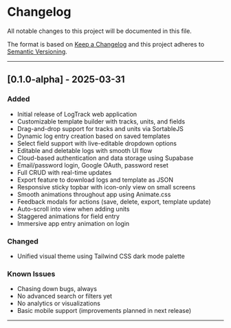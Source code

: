 # Changelog

All notable changes to this project will be documented in this file.

The format is based on [Keep a Changelog](https://keepachangelog.com/en/1.0.0/) and this project adheres to [Semantic Versioning](https://semver.org/).

---

## [0.1.0-alpha] - 2025-03-31
### Added
- Initial release of LogTrack web application
- Customizable template builder with tracks, units, and fields
- Drag-and-drop support for tracks and units via SortableJS
- Dynamic log entry creation based on saved templates
- Select field support with live-editable dropdown options
- Editable and deletable logs with smooth UI flow
- Cloud-based authentication and data storage using Supabase
- Email/password login, Google OAuth, password reset
- Full CRUD with real-time updates
- Export feature to download logs and template as JSON
- Responsive sticky topbar with icon-only view on small screens
- Smooth animations throughout app using Animate.css
- Feedback modals for actions (save, delete, export, template update)
- Auto-scroll into view when adding units
- Staggered animations for field entry
- Immersive app entry animation on login

### Changed
- Unified visual theme using Tailwind CSS dark mode palette

### Known Issues
- Chasing down bugs, always
- No advanced search or filters yet
- No analytics or visualizations
- Basic mobile support (improvements planned in next release)

---